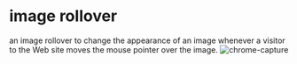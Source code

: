 #  image rollover

an image rollover to change the appearance of an image whenever a visitor
to the Web site moves the mouse pointer over the image.
![chrome-capture](https://user-images.githubusercontent.com/12398746/145710560-54dab01e-2db3-4c51-a5a7-dc0fb6ab5b56.gif)

